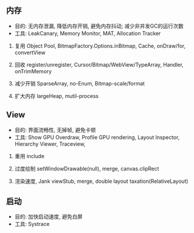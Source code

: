 ## 内存
- 目的: 无内存泄漏, 降低内存开销, 避免内存抖动; 减少非并发GC的运行次数
- 工具: LeakCanary, Memory Monitor, MAT, Allocation Tracker
1. 复用
    Object Pool, BitmapFactory.Options.inBitmap, Cache, onDraw/for, convertView

2. 回收
    register/unregister, Cursor/Bitmap/WebView/TypeArray, Handler, onTrimMemory

3. 减少开销
    SparseArray, no-Enum, Bitmap-scale/format

4. 扩大内存
    largeHeap, mutil-process

## View
- 目的: 界面流畅性, 无掉帧, 避免卡顿
- 工具: Show GPU Overdraw, Profile GPU rendering, Layout Inspector, Hierarchy Viewer, Traceview,
1. 重用
    include

2. 过度绘制
    setWindowDrawable(null), merge, canvas.clipRect

3. 渲染速度, Jank
    viewStub, merge, double layout taxation(RelativeLayout)


## 启动
- 目的: 加快启动速度, 避免白屏
- 工具: Systrace

